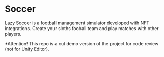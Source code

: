# Soccer
Lazy Soccer is a football management simulator developed with NFT integrations. 
Create your sloths fooball team and play matches with other players.

*Attention! This repo is a cut demo version of the project for code review (not for Unity Editor).
